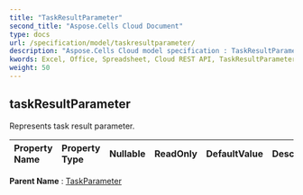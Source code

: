 ```yaml
---
title: "TaskResultParameter"
second_title: "Aspose.Cells Cloud Document"
type: docs
url: /specification/model/taskresultparameter/
description: "Aspose.Cells Cloud model specification : TaskResultParameter. Effortlessly handle Excel and other spreadsheet documents with features like opening, generating, editing, splitting, merging, comparing, and converting."
kwords: Excel, Office, Spreadsheet, Cloud REST API, TaskResultParameter
weight: 50
---
```


## **taskResultParameter**

Represents task result parameter. 

| Property Name | Property Type | Nullable |  ReadOnly | DefaultValue | Description | 
| :- | :- | :- |:- |  :- | :- |

**Parent Name** : [TaskParameter](/specification/model/taskparameter)

